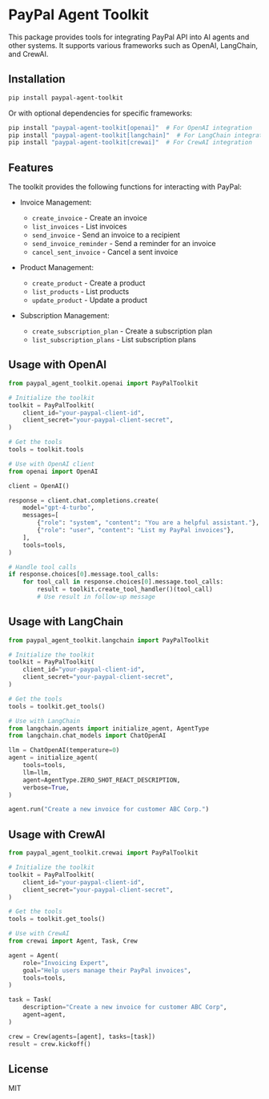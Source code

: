 # PayPal Agent Toolkit

This package provides tools for integrating PayPal API into AI agents and other systems. It supports various frameworks such as OpenAI, LangChain, and CrewAI.

## Installation

```bash
pip install paypal-agent-toolkit
```

Or with optional dependencies for specific frameworks:

```bash
pip install "paypal-agent-toolkit[openai]"  # For OpenAI integration
pip install "paypal-agent-toolkit[langchain]"  # For LangChain integration
pip install "paypal-agent-toolkit[crewai]"  # For CrewAI integration
```

## Features

The toolkit provides the following functions for interacting with PayPal:

- Invoice Management:
  - `create_invoice` - Create an invoice
  - `list_invoices` - List invoices
  - `send_invoice` - Send an invoice to a recipient
  - `send_invoice_reminder` - Send a reminder for an invoice
  - `cancel_sent_invoice` - Cancel a sent invoice

- Product Management:
  - `create_product` - Create a product
  - `list_products` - List products
  - `update_product` - Update a product

- Subscription Management:
  - `create_subscription_plan` - Create a subscription plan
  - `list_subscription_plans` - List subscription plans

## Usage with OpenAI

```python
from paypal_agent_toolkit.openai import PayPalToolkit

# Initialize the toolkit
toolkit = PayPalToolkit(
    client_id="your-paypal-client-id",
    client_secret="your-paypal-client-secret",
)

# Get the tools
tools = toolkit.tools

# Use with OpenAI client
from openai import OpenAI

client = OpenAI()

response = client.chat.completions.create(
    model="gpt-4-turbo",
    messages=[
        {"role": "system", "content": "You are a helpful assistant."},
        {"role": "user", "content": "List my PayPal invoices"},
    ],
    tools=tools,
)

# Handle tool calls
if response.choices[0].message.tool_calls:
    for tool_call in response.choices[0].message.tool_calls:
        result = toolkit.create_tool_handler()(tool_call)
        # Use result in follow-up message
```

## Usage with LangChain

```python
from paypal_agent_toolkit.langchain import PayPalToolkit

# Initialize the toolkit
toolkit = PayPalToolkit(
    client_id="your-paypal-client-id",
    client_secret="your-paypal-client-secret",
)

# Get the tools
tools = toolkit.get_tools()

# Use with LangChain
from langchain.agents import initialize_agent, AgentType
from langchain.chat_models import ChatOpenAI

llm = ChatOpenAI(temperature=0)
agent = initialize_agent(
    tools=tools,
    llm=llm,
    agent=AgentType.ZERO_SHOT_REACT_DESCRIPTION,
    verbose=True,
)

agent.run("Create a new invoice for customer ABC Corp.")
```

## Usage with CrewAI

```python
from paypal_agent_toolkit.crewai import PayPalToolkit

# Initialize the toolkit
toolkit = PayPalToolkit(
    client_id="your-paypal-client-id",
    client_secret="your-paypal-client-secret",
)

# Get the tools
tools = toolkit.get_tools()

# Use with CrewAI
from crewai import Agent, Task, Crew

agent = Agent(
    role="Invoicing Expert",
    goal="Help users manage their PayPal invoices",
    tools=tools,
)

task = Task(
    description="Create a new invoice for customer ABC Corp",
    agent=agent,
)

crew = Crew(agents=[agent], tasks=[task])
result = crew.kickoff()
```

## License

MIT
